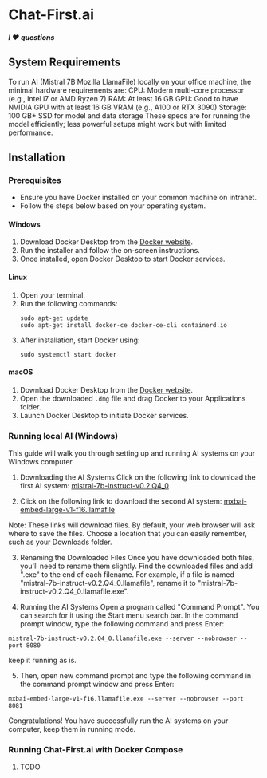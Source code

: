 # Chat-First.ai
##### I ❤️ questions

## System Requirements
To run AI (Mistral 7B Mozilla LlamaFile) locally on your office machine, the minimal hardware requirements are:
CPU: Modern multi-core processor (e.g., Intel i7 or AMD Ryzen 7)
RAM: At least 16 GB
GPU: Good to have NVIDIA GPU with at least 16 GB VRAM (e.g., A100 or RTX 3090)
Storage: 100 GB+ SSD for model and data storage
These specs are for running the model efficiently; less powerful setups might work but with limited performance.

## Installation

### Prerequisites
- Ensure you have Docker installed on your common machine on intranet.
- Follow the steps below based on your operating system.

#### Windows
1. Download Docker Desktop from the [Docker website](https://www.docker.com/products/docker-desktop).
2. Run the installer and follow the on-screen instructions.
3. Once installed, open Docker Desktop to start Docker services.

#### Linux
1. Open your terminal.
2. Run the following commands:
   ```
   sudo apt-get update
   sudo apt-get install docker-ce docker-ce-cli containerd.io
   ```
3. After installation, start Docker using:
   ```
   sudo systemctl start docker
   ```

#### macOS
1. Download Docker Desktop from the [Docker website](https://www.docker.com/products/docker-desktop).
2. Open the downloaded `.dmg` file and drag Docker to your Applications folder.
3. Launch Docker Desktop to initiate Docker services.

### Running local AI (Windows)
This guide will walk you through setting up and running AI systems on your Windows computer.

1. Downloading the AI Systems
Click on the following link to download the first AI system:
[mistral-7b-instruct-v0.2.Q4_0](https://huggingface.co/Mozilla/Mistral-7B-Instruct-v0.2-llamafile/resolve/main/mistral-7b-instruct-v0.2.Q4_0.llamafile?download=true)

2. Click on the following link to download the second AI system:
[mxbai-embed-large-v1-f16.llamafile](https://huggingface.co/Mozilla/mxbai-embed-large-v1-llamafile/resolve/main/mxbai-embed-large-v1-f16.llamafile?download=true)

Note: These links will download files. By default, your web browser will ask where to save the files. Choose a location that you can easily remember, such as your Downloads folder.

3. Renaming the Downloaded Files
Once you have downloaded both files, you'll need to rename them slightly. Find the downloaded files and add ".exe" to the end of each filename. For example, if a file is named "mistral-7b-instruct-v0.2.Q4_0.llamafile", rename it to "mistral-7b-instruct-v0.2.Q4_0.llamafile.exe".

4. Running the AI Systems
Open a program called "Command Prompt". You can search for it using the Start menu search bar.
In the command prompt window, type the following command and press Enter:
```
mistral-7b-instruct-v0.2.Q4_0.llamafile.exe --server --nobrowser --port 8080
```
keep it running as is.

5. Then, open new command prompt and type the following command in the command prompt window and press Enter:
```
mxbai-embed-large-v1-f16.llamafile.exe --server --nobrowser --port 8081
```
Congratulations! You have successfully run the AI systems on your computer, keep them in running mode.

### Running Chat-First.ai with Docker Compose
1. TODO
